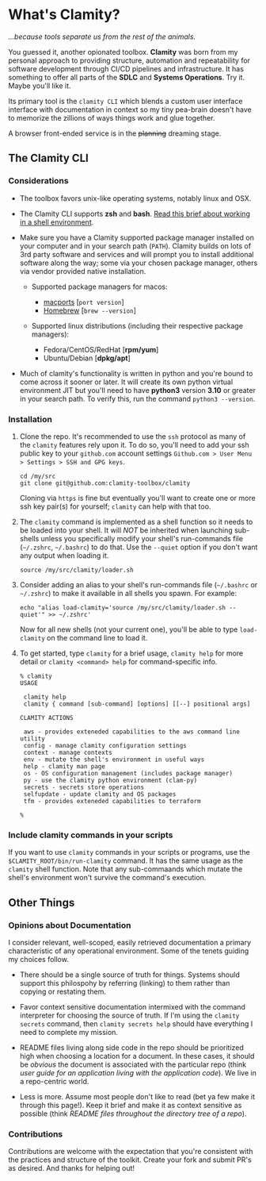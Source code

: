 # What's Clamity?

_...because tools separate us from the rest of the animals._

You guessed it, another opionated toolbox. **Clamity** was born from my personal
approach to providing structure, automation and repeatability for software
development through CI/CD pipelines and infrastructure. It has something to
offer all parts of the **SDLC** and **Systems Operations**. Try it. Maybe you'll like
it.

Its primary tool is the `clamity CLI` which blends a custom user interface
interface with documentation in context so my tiny pea-brain doesn't have to
memorize the zillions of ways things work and glue together.

A browser front-ended service is in the ~~planning~~ dreaming stage.

## The Clamity CLI

### Considerations

- The toolbox favors unix-like operating systems, notably linux and OSX.

- The Clamity CLI supports **zsh** and **bash**. [Read this brief about working
  in a shell environment](topics/shell-usage/).

- Make sure you have a Clamity supported package manager installed on your
  computer and in your search path (`PATH`). Clamity builds on lots of 3rd party
  software and services and will prompt you to install additional software along
  the way; some via your chosen package manager, others via vendor provided
  native installation.

  - Supported package managers for macos:
    - [macports](https://macports.org) [`port version`]
    - [Homebrew](https://brew.sh) [`brew --version`]

  - Supported linux distributions (including their respective package managers):
    - Fedora/CentOS/RedHat [**rpm/yum**]
    - Ubuntu/Debian [**dpkg/apt**]

- Much of clamity's functionality is written in python and you're bound to come
  across it sooner or later. It will create its own python virtual environment
  JIT but you'll need to have **python3** version **3.10** or greater in your
  search path. To verify this, run the command `python3 --version`.

### Installation

1. Clone the repo. It's recommended to use the `ssh` protocol as many of the
   `clamity` features rely upon it. To do so, you'll need to add your ssh public
   key to your `github.com` account settings `Github.com > User Menu > Settings > SSH and GPG keys`.
   ```
   cd /my/src
   git clone git@github.com:clamity-toolbox/clamity
   ```
   Cloning via `https` is fine but eventually you'll want to create one or more
   ssh key pair(s) for yourself; `clamity` can help with that too.

1. The `clamity` command is implemented as a shell function so it needs to be
   loaded into your shell. It will _NOT_ be inherited when launching sub-shells
   unless you specifically modify your shell's run-commands file (`~/.zshrc`,
   `~/.bashrc`) to do that. Use the `--quiet` option if you don't want any
   output when loading it.
   ```
   source /my/src/clamity/loader.sh
   ```

1. Consider adding an alias to your shell's run-commands file (`~/.bashrc` or
   `~/.zshrc`) to make it available in all shells you spawn. For example:
   ```
   echo "alias load-clamity='source /my/src/clamity/loader.sh --quiet'" >> ~/.zshrc'
   ```
   Now for all new shells (not your current one), you'll be able to type
   `load-clamity` on the command line to load it.

1. To get started, type `clamity` for a brief usage, `clamity help` for more
   detail or `clamity <command> help` for command-specific info.
   ```
   % clamity
   USAGE
   
   	clamity help
   	clamity { command [sub-command] [options] [[--] positional args]
   
   CLAMITY ACTIONS
   
   	aws - provides exteneded capabilities to the aws command line utility
   	config - manage clamity configuration settings
   	context - manage contexts
   	env - mutate the shell's environment in useful ways
   	help - clamity man page
   	os - OS configuration management (includes package manager)
   	py - use the clamity python environment (clam-py)
   	secrets - secrets store operations
   	selfupdate - update clamity and OS packages
   	tfm - provides exteneded capabilities to terraform
   
   %
   ```

### Include clamity commands in your scripts

If you want to use `clamity` commands in your scripts or programs, use the
`$CLAMITY_ROOT/bin/run-clamity` command. It has the same usage as the `clamity`
shell function. Note that any sub-commaands which mutate the shell's environment
won't survive the command's execution.


## Other Things

### Opinions about Documentation

I consider relevant, well-scoped, easily retrieved documentation a primary
characteristic of any operational environment. Some of the tenets guiding my
choices follow.

- There should be a single source of truth for things. Systems should support
  this philospohy by referring (linking) to them rather than copying or
  restating them.

- Favor context sensitive documentation intermixed with the command interpreter
  for choosing the source of truth. If I'm using the `clamity secrets` command,
  then `clamity secrets help` should have everything I need to complete my
  mission.

- README files living along side code in the repo should be prioritized high
  when choosing a location for a document. In these cases, it should be
  _obvious_ the document is associated with the particular repo (think _user
  guide for an application living with the application code_). We live in a
  repo-centric world.

- Less is more. Assume most people don't like to read (bet ya few make it
  through this page!). Keep it brief and make it as context sensitive as
  possible (think _README files throughout the directory tree of a repo_).

### Contributions

Contributions are welcome with the expectation that you're consistent with the
practices and structure of the toolkit. Create your fork and submit PR's as
desired. And thanks for helping out!
